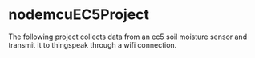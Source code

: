 # nodemcuEC5Project
The following project collects data from an ec5 soil moisture sensor and transmit it to thingspeak  through a wifi connection.
